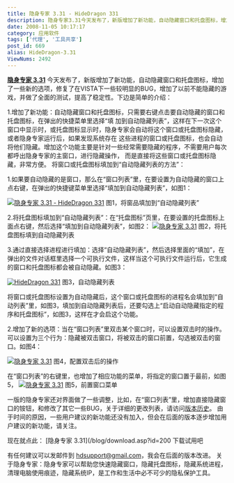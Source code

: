 ```yaml
---
title: 隐身专家 3.31 - HideDragon 331
description: 隐身专家3.31今天发布了，新版增加了新功能，自动隐藏窗口和托盘图标，增加了一些新的选项，修复了在VISTA下一些较明显的BUG，增加了以前不能隐藏的游戏，并做了全面的测试，提高了稳定性。下边是简单的介绍：
date: 2008-11-05 10:17:17
category: 应用软件
tags: ['代理', '工具共享']
post_id: 669
alias: HideDragon-3.31
ViewNums: 2492
---
```


[**隐身专家 3.31**](/blog/hidedragon-331) 今天发布了，新版增加了新功能，自动隐藏窗口和托盘图标，增加了一些新的选项，修复了在VISTA下一些较明显的BUG，增加了以前不能隐藏的游戏，并做了全面的测试，提高了稳定性。下边是简单的介绍：

1.增加了新功能：自动隐藏窗口和托盘图标，只需要右键点击要自动隐藏的窗口和托盘图标，在弹出的快捷菜单里选择“填 加到自动隐藏列表”，这样在下一次这个窗口中显示时，或托盘图标显示时，隐身专家会自动将这个窗口或托盘图标隐藏，或者隐身专家运行后，如果发现系统存在 这些进程的窗口或托盘图标，也会自动将他们隐藏。增加这个功能主要是针对一些经常需要隐藏的程序，不需要用户每次都呼出隐身专家的主窗口，进行隐藏操作， 而是直接将这些窗口或托盘图标隐藏，非常方便。
将窗口或托盘图标填加到“自动隐藏列表的方法”：

1.如果要自动隐藏的是窗口，那么在“窗口列表”里，在要设置为自动隐藏的窗口上点右键，在弹出的快捷键菜单里选择“填加到自动隐藏列表”，如图1：

[![隐身专家 3.31 - HideDragon 331](http://www.hidedragon.com/cn/image/33/1.png)](/blog/hidedragon-331)
图1，将窗品填加到“自动隐藏列表”

2.将托盘图标填加到“自动隐藏列表”：在“托盘图标”页里，在要设置的托盘图标上面点右键，然后选择“填加到自动隐藏列表”，如图2：
[![隐身专家 3.31](http://www.hidedragon.com/cn/image/33/2.png)](/blog/hidedragon-331)
图2，将托盘图标填到自动隐藏列表

3.通过直接选择进程进行填加：选择“自动隐藏列表”，然后选择里面的“填加”，在弹出的文件对话框里选择一个可执行文件，这样当这个可执行文件运行后，它生成的窗口和托盘图标都会被自动隐藏。如图3：

[![HideDragon 331](http://www.hidedragon.com/cn/image/33/3.png)](/blog/hidedragon-331)
图3，自动隐藏列表

将窗口或托盘图标设置为自动隐藏后，这个窗口或托盘图标的进程名会填加到“自动列表”里，如图3，填加到自动隐藏列表后，还要勾选上“启动自动隐藏指定的程序和托盘图标”，如图3，这样在才会启这个功能。

2.增加了新的选项：当在“窗口列表”里双击某个窗口时，可以设置双击时的操作。可以设置为三个行为：隐藏被双击窗口，将被双击的窗口前置，勾选被双击的窗口。如图4：

[![隐身专家 3.31](http://www.hidedragon.com/cn/image/33/4.png)](/blog/hidedragon-331)
图4，配置双击后的操作

在“窗口列表”的右键里，也增加了相应功能的菜单，将指定的窗口置于最前，如图5，
[![隐身专家 3.31](http://www.hidedragon.com/cn/image/33/5.png)](/blog/hidedragon-331)
图5，前置窗口菜单

一版的隐身专家还对界面做了一些调整，比如，在“窗口列表”里，增加直接隐藏窗口的铵钮，和修改了其它一些BUG，关于详细的更改列表，请访问[版本历史](http://www.hidedragon.com/cn/sub/History.html)。
由于时间的原因，一些用户建议的新功能还没有加入，但会在后面的版本逐步增加用户建议的新功能，请关注。

现在就点此： [隐身专家 3.31](/blog/download.asp?id=200 下载试用吧

有任何建议可以发邮件到 hdsupport@gmail.com，我会在后面的版本改进。
关于隐身专家：隐身专家可以帮助您快速隐藏窗口，隐藏托盘图标，隐藏系统进程，清理电脑使用痕迹，隐藏系统IP，是工作和生活中必不可少的隐私保护工具。

